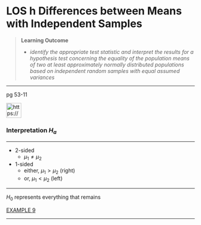 # LOS h Differences between Means with Independent Samples

> **Learning Outcome**
> 
> - *identify the appropriate test statistic and interpret the results for a hypothesis test concerning the equality of the population means of two at least approximately normally distributed populations based on independent random samples with equal assumed variances*

---

pg 53-11

<aside>
<img src="https://www.notion.so/icons/thought_gray.svg" alt="https://www.notion.so/icons/thought_gray.svg" width="40px" />

### **Interpretation $H_a$**

---

- 2-sided
    - $\mu_1 \neq \mu_2$
- 1-sided
    - either, $\mu_1 > \mu_2$ (right)
    - or, $\mu_1 < \mu_2$ (left)

---

$H_0$ represents everything that remains

</aside>

[EXAMPLE 9](https://study.cfainstitute.org/app/cfa-program-level-i-prerequisite-readings-for-2025#read/section/test-concerning-differences-between-means-with-independent-samples)

---